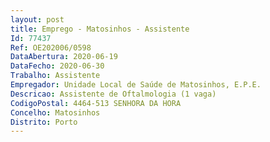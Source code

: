 ```yaml
--- 
layout: post
title: Emprego - Matosinhos - Assistente
Id: 77437
Ref: OE202006/0598
DataAbertura: 2020-06-19
DataFecho: 2020-06-30
Trabalho: Assistente
Empregador: Unidade Local de Saúde de Matosinhos, E.P.E.
Descricao: Assistente de Oftalmologia (1 vaga)
CodigoPostal: 4464-513 SENHORA DA HORA
Concelho: Matosinhos
Distrito: Porto
--- 
```

